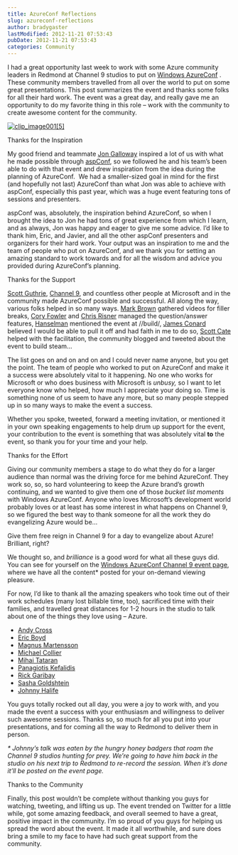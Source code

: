 ```yaml
---
title: AzureConf Reflections
slug: azureconf-reflections
author: bradygaster
lastModified: 2012-11-21 07:53:43
pubDate: 2012-11-21 07:53:43
categories: Community
---
```


<p>I had a great opportunity last week to work with some Azure community leaders in Redmond at Channel 9 studios to put on
  <a href="http://channel9.msdn.com/Events/WindowsAzureConf/2012">Windows AzureConf</a> . These community members travelled from all over the world to put on some great presentations. This post summarizes the event and thanks some folks for all their hard work. The event was a great day, and really gave me an opportunity
  to do my favorite thing in this role &#x2013; work with the community to create awesome content for the community. </p>

  <a href="/Media/Default/Windows-Live-Writer/960cfcbd7383_141E3/clip_image001%5B5%5D.jpg">
    <img alt="clip_image001[5]" src="media/clip_image001%5B5%5D_thumb.jpg">
  </a> 

Thanks for the Inspiration
<p>My good friend and teammate
  <a href="http://weblogs.asp.net/jgalloway/">Jon Galloway</a>  inspired a lot of us with what he made possible through
  <a href="http://www.aspconf.net/">aspConf</a>, so we followed he and his team&#x2019;s been able to do with that event and drew inspiration from the idea during the planning of AzureConf.&#xA0; We had a smaller-sized goal in mind for the first (and hopefully not last) AzureConf than what Jon was
  able to achieve with aspConf, especially this past year, which was a huge event featuring tons of sessions and presenters. </p>
<p>aspConf was, absolutely, the inspiration behind AzureConf, so when I brought the idea to Jon he had tons of great experience from which I learn, and as always, Jon was happy and eager to give me some advice. I&#x2019;d like to thank him, Eric, and Javier, and
  all the other aspConf presenters and organizers for their hard work. Your output was an inspiration to me and the team of people who put on AzureConf, and we thank you for setting an amazing standard to work towards and for all the wisdom and advice
  you provided during AzureConf&#x2019;s planning. </p>
Thanks for the Support
<p>
  <a href="http://weblogs.asp.net/scottgu/">Scott Guthrie</a>,
  <a href="http://channel9.msdn.com/">Channel 9</a>, and countless other people at Microsoft and in the community made AzureConf possible and successful. All along the way, various folks helped in so many ways.
  <a href="https://twitter.com/markjbrown">Mark Brown</a>  gathered videos for filler breaks,
  <a href="http://blog.syntaxc4.net/">Cory Fowler</a>  and
  <a href="http://chrisrisner.com/">Chris Risner</a>  managed the question/answer features,
  <a href="http://www.hanselman.com/blog/">Hanselman</a>  mentioned the event at //build/,
  <a href="https://twitter.com/jamescon">James Conard</a>  believed I would be able to pull it off and had faith in me to do so,
  <a href="http://scottcate.com/">Scott Cate</a>  helped with the facilitation, the community blogged and tweeted about the event to build steam... </p>
<p>The list goes on and on and on and I could never name anyone, but you get the point. The team of people who worked to put on AzureConf and make it a success were absolutely vital to it happening. No one who works for Microsoft or who does business with
  Microsoft is <em>unbusy,</em>  so I want to let everyone know who helped, how much I appreciate your doing so. Time is something none of us seem to have any more, but so many people stepped up in so many ways to make the event a success. </p>
<p>Whether you spoke, tweeted, forward a meeting invitation, or mentioned it in your own speaking engagements to help drum up support for the event, your contribution to the event is something that was absolutely vital <strong>to</strong>  the event, so thank
  you for your time and your help. </p>
Thanks for the Effort
<p>Giving our community members a stage to do what they do for a larger audience than normal was the driving force for me behind AzureConf. They work so, so, so hard volunteering to keep the Azure brand&#x2019;s growth continuing, and we wanted to give them one
  of those <em>bucket list moments</em>  with Windows AzureConf. Anyone who loves Microsoft&#x2019;s development world probably loves or at least has some interest in what happens on Channel 9, so we figured the best way to thank someone for all the work they
  do evangelizing Azure would be&#x2026;</p>
<p>Give them free reign in Channel 9 for a day to evangelize about Azure! Brilliant, right?</p>
<p>We thought so, and <em>brilliance</em>  is a good word for what all these guys did. You can see for yourself on the
  <a href="http://channel9.msdn.com/Events/WindowsAzureConf/2012">Windows AzureConf Channel 9 event page</a>, where we have all the content* posted for your on-demand viewing pleasure. </p>
<p>For now, I&#x2019;d like to thank all the amazing speakers who took time out of their work schedules (many lost billable time, too), sacrificed time with their families, and travelled great distances for 1-2 hours in the studio to talk about one of the things
  they love using &#x2013; Azure. </p>
<ul>
  <li> <a href="http://blog.elastacloud.com/">Andy Cross</a>  </li>
  <li> <a href="http://ericdboyd.com/blog/">Eric Boyd</a>  </li>
  <li> <a href="http://magnusmartensson.com/">Magnus Martensson</a>  </li>
  <li> <a href="http://michaelcollier.wordpress.com/">Michael Collier</a>  </li>
  <li> <a href="http://www.avaelgo.ro/">Mihai Tataran</a>  </li>
  <li> <a href="http://www.kefalidis.me/">Panagiotis Kefalidis</a>  </li>
  <li> <a href="http://rickgaribay.net/">Rick Garibay</a>  </li>
  <li> <a href="http://www.selagroup.com/Office/Sasha_Goldshtein">Sasha Goldshtein</a>  </li>
  <li>
    <a href="http://johnny.io/">Johnny Halife</a> 
    <br>
  </li>
</ul>
<p>You guys totally rocked out all day, you were a joy to work with, and you made the event a success with your enthusiasm and willingness to deliver such awesome sessions. Thanks so, so much for all you put into your presentations, and for coming all the
  way to Redmond to deliver them in person. </p>
<p><em>* Johnny&#x2019;s talk was eaten by the hungry honey badgers that roam the Channel 9 studios hunting for prey. We&#x2019;re going to have him back in the studio on his next trip to Redmond to re-record the session. When it&#x2019;s done it&#x2019;ll be posted on the event page. </em> </p>
Thanks to the Community
<p>Finally, this post wouldn&#x2019;t be complete without thanking you guys for watching, tweeting, and lifting us up. The event trended on Twitter for a little while, got some amazing feedback, and overall seemed to have a great, positive impact in the community.
  I&#x2019;m so proud of you guys for helping us spread the word about the event. It made it all worthwhile, and sure does bring a smile to my face to have had such great support from the community. </p>
